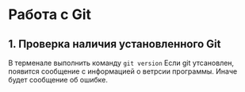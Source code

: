 # Работа с Git
## 1. Проверка наличия установленного Git
В терменале выполнить команду `git version` Если git утсановлен, появится сообщение с информацией о ветрсии программы. Иначе будет сообщение об ошибке.